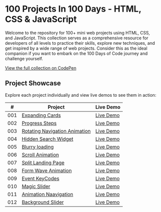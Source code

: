 # 100 Projects In 100 Days - HTML, CSS & JavaScript

Welcome to the repository for 100+ mini web projects using HTML, CSS, and JavaScript. This collection serves as a comprehensive resource for developers of all levels to practice their skills, explore new techniques, and get inspired by a wide range of web projects. Consider this as the ideal companion if you want to embark on the 100 Days of Code journey and challenge yourself.

[View the full collection on CodePen](https://codepen.io/collection/RzmBjb)

## Project Showcase

Explore each project individually and view live demos to see them in action:

|  #  | Project                                                                | Live Demo                                                |
| :-: | ---------------------------------------------------------------------- | -------------------------------------------------------- |
| 001 | [Expanding Cards](001-expanding-cards)                               | [Live Demo](https://001-expanding-cards.netlify.app/)  |
| 002 | [Progress Steps](002-progress-steps)                                 | [Live Demo](https://002-progress-steps.netlify.app/)  |
| 003 | [Rotating Navigation Animation](003-rotating-navigation)             | [Live Demo](https://003-rotating-navigation.netlify.app/)  |
| 004 | [Hidden Search Widget](004-hidden-search-widget)                   | [Live Demo](https://004-hidden-search-widget.netlify.app/)  |
| 005 | [Blurry loading](005-blurry-loading)                   | [Live Demo](https://005-blurry-loading.netlify.app/)  |
| 006 | [Scroll Animation](006-scroll-animation)                   | [Live Demo](https://006-scroll-animation.netlify.app/)  |
| 007 | [Split Landing Page](007-split-landing-page)                   | [Live Demo](https://007-split-landing-page.netlify.app/)  |
| 008 | [Form Wave Animation](008-form-wave-animation)                   | [Live Demo](https://008-form-wave-animation.netlify.app/)  |
| 009 | [Event KeyCodes](009-event-KeyCodes)                   | [Live Demo](https://009-event-keycodes.netlify.app/)  |
| 010 | [Magic Slider](010-Magic-Slider)                   | [Live Demo](https://010-magic-slider.netlify.app/)  |
| 011 | [Animation Naavigation](011-animation-navigation)                   | [Live Demo](https://010-magic-slider.netlify.app/)  |
| 012 | [Background Slider](012-background-slider)                   | [Live Demo](https://010-magic-slider.netlify.app/)  |



